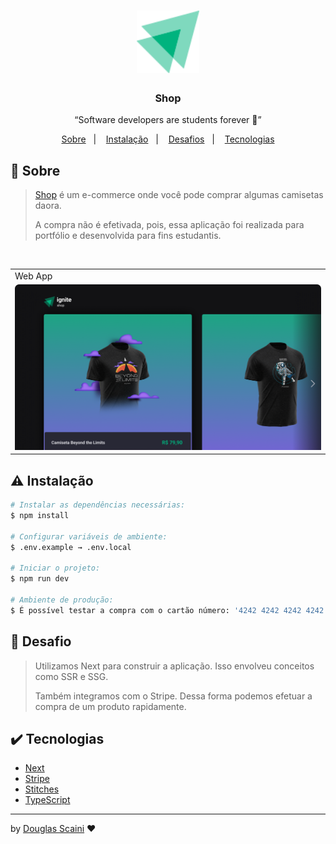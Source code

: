<h1 align="center"><img src="./src/assets/ignite.svg" width="100px"/></h1>

<h3 align="center">Shop</h3>

<p align="center">“Software developers are students forever 🧠”</p>

<p align="center">
  <a href="#about">Sobre</a>&nbsp;&nbsp;&nbsp;|&nbsp;&nbsp;&nbsp;
  <a href="#install">Instalação</a>&nbsp;&nbsp;&nbsp;|&nbsp;&nbsp;&nbsp;
  <a href="#challenge">Desafios</a>&nbsp;&nbsp;&nbsp;|&nbsp;&nbsp;&nbsp;
  <a href="#technologies">Tecnologias</a>
</p>

## :speech_balloon: Sobre <a name="about"></a>

> [Shop](https://shop-douglasscaini.vercel.app/) é um e-commerce onde você pode comprar algumas camisetas daora.
>
> A compra não é efetivada, pois, essa aplicação foi realizada para portfólio e desenvolvida para fins estudantis.

<br />
<table>
  <tr>
    <td colspan="1">Web App</td>
  </tr>
  <tr>
    <td><img src="./src/assets/home.png" width=1000px /></td></td>
  </tr>
</table>

## :warning: Instalação <a name="install"></a>

```bash
# Instalar as dependências necessárias:
$ npm install

# Configurar variáveis de ambiente:
$ .env.example → .env.local

# Iniciar o projeto:
$ npm run dev

# Ambiente de produção:
$ É possível testar a compra com o cartão número: '4242 4242 4242 4242'
```

## :triangular_flag_on_post: Desafio <a name="challenge"></a>

> Utilizamos Next para construir a aplicação. Isso envolveu conceitos como SSR e SSG.
>
> Também integramos com o Stripe. Dessa forma podemos efetuar a compra de um produto rapidamente.

## :heavy_check_mark: Tecnologias <a name="technologies"></a>

-   [Next](https://nextjs.org/)
-   [Stripe](https://stripe.com/br)
-   [Stitches](https://stitches.dev/)
-   [TypeScript](https://www.typescriptlang.org/)

---

by [Douglas Scaini](https://www.github.com/douglasscaini) ❤️
